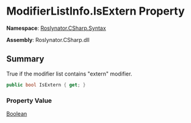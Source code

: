 # ModifierListInfo\.IsExtern Property

**Namespace**: [Roslynator.CSharp.Syntax](../../README.md)

**Assembly**: Roslynator\.CSharp\.dll

## Summary

True if the modifier list contains "extern" modifier\.

```csharp
public bool IsExtern { get; }
```

### Property Value

[Boolean](https://docs.microsoft.com/en-us/dotnet/api/system.boolean)

